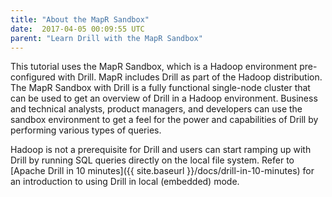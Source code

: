```yaml
---
title: "About the MapR Sandbox"
date:  2017-04-05 00:09:55 UTC  
parent: "Learn Drill with the MapR Sandbox"
---
```

This tutorial uses the MapR Sandbox, which is a Hadoop environment pre-configured with Drill. MapR includes Drill as part of the Hadoop distribution. The MapR
Sandbox with Drill is a fully functional single-node cluster that can
be used to get an overview of Drill in a Hadoop environment. Business
and technical analysts, product managers, and developers can use the sandbox
environment to get a feel for the power and capabilities of Drill by
performing various types of queries. 

Hadoop is not a prerequisite for Drill and users can start ramping
up with Drill by running SQL queries directly on the local file system. Refer
to [Apache Drill in 10 minutes]({{ site.baseurl }}/docs/drill-in-10-minutes) for an introduction to using Drill in local
(embedded) mode.

